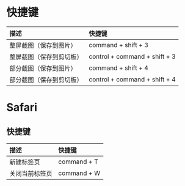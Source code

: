 # 快捷键
| 描述 | 快捷键 |
| :--- | :--- |
| 整屏截图（保存到图片） | command + shift + 3 |
| 整屏截图（保存到剪切板） | control + command + shift + 3 |
| 部分截图（保存到图片） | command + shift + 4 |
| 部分截图（保存到剪切板） | control + command + shift + 4 |

# Safari

## 快捷键
| 描述 | 快捷键 |
| :--- | :--- |
| 新建标签页 | command + T |
| 关闭当前标签页 | command + W |

